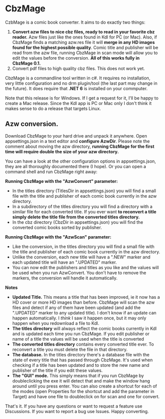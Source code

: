 # CbzMage
CzbMage is a comic book converter. It aims to do exactly two things:
1. **Convert azw files to nice cbz files, ready to read in your favorite cbz reader.** Azw files just like the ones found in Kdl for PC (or Mac). 
Also, if CbzMage finds a matching azw.res file it will **merge in any HD images found for the highest possible quality**. 
Comic title and publisher will be read from the azw file, running CbzMage in scan mode will allow you to edit the values before the conversion. 
**All of this works fully in CbzMage 0.1.**
2. Convert pdf files to high quality cbz files. This does not work yet.

CbzMage is a commandline tool written in c#. It requires no installation, very little configuration and no drm plugin/tool (the last part may change in the future). It does require that **.NET 6** is installed on your commputer.

Note that this release is for Windows. If I get a request for it, I'll be happy to create a Mac release. Since the Kdl app is PC or Mac only I don't think it makes sense to do a release that targets Linux.

## Azw conversion.

Download CbzMage to your hard drive and unpack it anywhere. Open appsettings.json in a text editor and **configure AzwDir**. Please note the comment about moving the azw directory, **running CbzMage for the first time will require double the size of your azw directory.**

You can have a look at the other configuration options in appsettings.json, they are all thoroughly documented there (I hope). Or you can open a command shell and run CbzMage right away: 

**Running CbzMage with the "AzwConvert" parameter:**

* In the titles directory (TitlesDir in appsettings.json) you will find a small file with the title and publisher of each comic book currently in the azw directory.  
* In a subdirectory of the titles directory you will find a directory with a similar file for each converted title. If you ever want **to reconvert a title simply delete the title file from the converted titles directory.**
* In the cbz directory (CbzDir in appsettings.json) you will find the converted comic books sorted by publisher. 

**Running CbzMage with the "AzwScan" parameter:**

* Like the conversion, in the titles directory you will find a small file with the title and publisher of each comic book currently in the azw directory.  
* Unlike the conversion, each new title will have a ".NEW" marker and each updated title will have an ".UPDATED" marker. 
* You can now edit the publishers and titles as you like and the values will be used when you run AzwConvert. You don't have to remove the markers, the conversion will handle it automatically.

**Notes**

* **Updated Title.** This means a title that has been improved, ie it now has a HD cover or more HD images than before. CbzMage will scan the azw files and detect if any of them have been updated (and add the ".UPDATED" marker to any updated title). I don't know if an update can happen automatically. I *think* I saw it happen once, but it may only happen when you redownload a file to Kdl.
* **The titles directory** will always reflect the comic books currently in Kdl and is updated each time you run CbzMage. If you edit publisher or name of a title the values will be used when the title is converted 
* **The converted titles directory** contains every converted title ever. To reconvert a title you must delete the file in that directory. 
* **The database.** In the titles directory there's a database file with the state of every title that has passed through CbzMage. It's used when checking if a title has been updated and to store the new name and publisher of the title if you edit these values.
* **The "GUI" mode.** This simply means that if you run CbzMage by doubleclicking the exe it will detect that and make the window hang around until you press enter. You can also create a shortcut for each of the modes (open Properties for the shortcut and add the parameter in Target) and have one file to doubleclick on for scan and one for convert.      

That's it. If you have any questions or want to request a feature use Discussions. If you want to report a bug use Issues. Happy converting.
